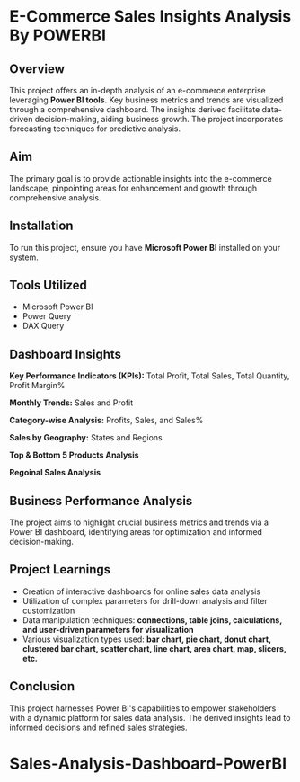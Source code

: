 # **E-Commerce Sales Insights Analysis By POWERBI**

## Overview
This project offers an in-depth analysis of an e-commerce enterprise leveraging **Power BI tools**. Key business metrics and trends are visualized through a comprehensive dashboard. The insights derived facilitate data-driven decision-making, aiding business growth. The project incorporates forecasting techniques for predictive analysis.

## Aim
The primary goal is to provide actionable insights into the e-commerce landscape, pinpointing areas for enhancement and growth through comprehensive analysis.

## Installation
To run this project, ensure you have **Microsoft Power BI** installed on your system.

## Tools Utilized
* Microsoft Power BI
* Power Query
* DAX Query


## Dashboard Insights
**Key Performance Indicators (KPIs):** Total Profit, Total Sales, Total Quantity, Profit Margin%

**Monthly Trends:** Sales and Profit

**Category-wise Analysis:** Profits, Sales, and Sales%

**Sales by Geography:** States and Regions

**Top & Bottom 5 Products Analysis**

**Regoinal Sales Analysis**

## Business Performance Analysis
The project aims to highlight crucial business metrics and trends via a Power BI dashboard, identifying areas for optimization and informed decision-making.

## Project Learnings
* Creation of interactive dashboards for online sales data analysis
* Utilization of complex parameters for drill-down analysis and filter customization
* Data manipulation techniques: **connections, table joins, calculations, and user-driven parameters for visualization**
* Various visualization types used: **bar chart, pie chart, donut chart, clustered bar chart, scatter chart, line chart, area chart, map, slicers, etc.**

## Conclusion
This project harnesses Power BI's capabilities to empower stakeholders with a dynamic platform for sales data analysis. The derived insights lead to informed decisions and refined sales strategies.
# Sales-Analysis-Dashboard-PowerBI
